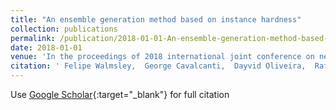 ```yaml
---
title: "An ensemble generation method based on instance hardness"
collection: publications
permalink: /publication/2018-01-01-An-ensemble-generation-method-based-on-instance-hardness
date: 2018-01-01
venue: 'In the proceedings of 2018 international joint conference on neural networks (IJCNN)'
citation: ' Felipe Walmsley,  George Cavalcanti,  Dayvid Oliveira,  Rafael Cruz,  Robert Sabourin, &quot;An ensemble generation method based on instance hardness.&quot; In the proceedings of 2018 international joint conference on neural networks (IJCNN), 2018.'
---
```

Use [Google Scholar](https://scholar.google.com/scholar?q=An+ensemble+generation+method+based+on+instance+hardness){:target="_blank"} for full citation